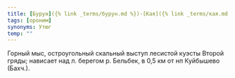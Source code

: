 ```yaml
---
title: [Бурун]({% link _terms/бурун.md %})-[Кая]({% link _terms/кая.md %}) II
tags: [ороним]
synonyms: Утюг
temp: ""
---
```


Горный мыс, остроугольный скальный выступ лесистой куэсты Второй гряды; нависает
над л. берегом р. Бельбек, в 0,5 км от нп Куйбышево (Бахч.).
